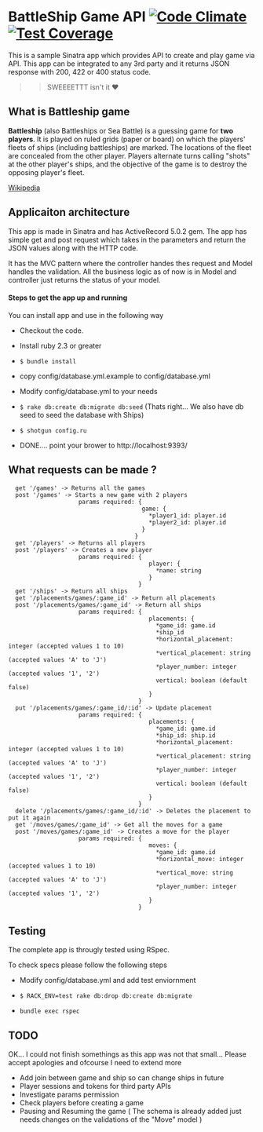BattleShip Game API [![Code Climate](https://codeclimate.com/github/shreyas123/battleship/badges/gpa.svg)](https://codeclimate.com/github/shreyas123/battleship) [![Test Coverage](https://codeclimate.com/github/shreyas123/battleship/badges/coverage.svg)](https://codeclimate.com/github/shreyas123/battleship/coverage)
===========================

This is a sample Sinatra app which provides API to create and play game via API.
This app can be integrated to any 3rd party and it returns JSON response with 200, 422 or 400 status code.

>> SWEEEETTT isn't it :heart:

## What is Battleship game
**Battleship** (also Battleships or Sea Battle) is a guessing game for **two players**. It is played on ruled grids (paper or board) on which the players' fleets of ships (including battleships) are marked. The locations of the fleet are concealed from the other player. Players alternate turns calling "shots" at the other player's ships, and the objective of the game is to destroy the opposing player's fleet.

[Wikipedia](https://en.wikipedia.org/wiki/Battleship_(game))

## Applicaiton architecture

This app is made in Sinatra and has ActiveRecord 5.0.2 gem.
The app has simple get and post request which takes in the parameters and return the JSON values along with the HTTP code.

It has the MVC pattern where the controller handes thes request and Model handles the validation.
All the business logic as of now is in Model and controller just returns the status of your model.

#### Steps to get the app up and running

You can install app and use in the following way

  - Checkout the code.

  - Install ruby 2.3 or greater

  - ```$ bundle install```

  - copy config/database.yml.example to config/database.yml

  - Modify config/database.yml to your needs

  - ```$ rake db:create db:migrate db:seed``` (Thats right... We also have db seed to seed the database with Ships)

  - ```$ shotgun config.ru```

  - DONE.... point your brower to http://localhost:9393/

## What requests can be made ?
      get '/games' -> Returns all the games
      post '/games' -> Starts a new game with 2 players
                        params required: {
                                          game: {
                                            *player1_id: player.id
                                            *player2_id: player.id
                                          }
                                        }
      get '/players' -> Returns all players
      post '/players' -> Creates a new player
                        params required: {
                                            player: {
                                              *name: string
                                            }
                                         }
      get '/ships' -> Return all ships
      get '/placements/games/:game_id' -> Return all placements
      post '/placements/games/:game_id' -> Return all ships
                        params required: {
                                            placements: {
                                              *game_id: game.id
                                              *ship_id
                                              *horizontal_placement: integer (accepted values 1 to 10)
                                              *vertical_placement: string (accepted values 'A' to 'J')
                                              *player_number: integer (accepted values '1', '2')
                                              vertical: boolean (default false)
                                            }
                                         }
      put '/placements/games/:game_id/:id' -> Update placement
                        params required: {
                                            placements: {
                                              *game_id: game.id
                                              *ship_id: ship.id
                                              *horizontal_placement: integer (accepted values 1 to 10)
                                              *vertical_placement: string (accepted values 'A' to 'J')
                                              *player_number: integer (accepted values '1', '2')
                                              vertical: boolean (default false)
                                            }
                                         }
      delete '/placements/games/:game_id/:id' -> Deletes the placement to put it again
      get '/moves/games/:game_id' -> Get all the moves for a game
      post '/moves/games/:game_id' -> Creates a move for the player
                        params required: {
                                            moves: {
                                              *game_id: game.id
                                              *horizontal_move: integer (accepted values 1 to 10)
                                              *vertical_move: string (accepted values 'A' to 'J')
                                              *player_number: integer (accepted values '1', '2')
                                            }
                                         }


## Testing
The complete app is througly tested using RSpec.

To check specs please follow the following steps

  - Modify config/database.yml and add test enviornment

  - ```$ RACK_ENV=test rake db:drop db:create db:migrate```

  - ``` bundle exec rspec ```

## TODO

OK... I could not finish somethings as this app was not that small...
Please accept apologies and ofcourse I need to extend more

  - Add join between game and ship so can change ships in future
  - Player sessions and tokens for third party APIs
  - Investigate params permission
  - Check players before creating a game
  - Pausing and Resuming the game ( The schema is already added just needs changes on the validations of the "Move" model )
